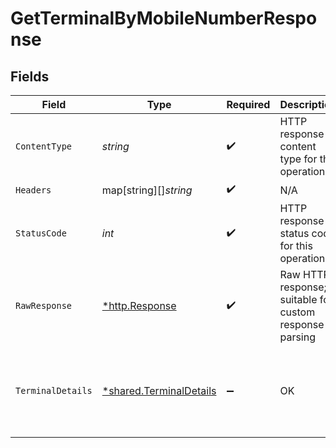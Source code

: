 # GetTerminalByMobileNumberResponse


## Fields

| Field                                                                          | Type                                                                           | Required                                                                       | Description                                                                    | Example                                                                        |
| ------------------------------------------------------------------------------ | ------------------------------------------------------------------------------ | ------------------------------------------------------------------------------ | ------------------------------------------------------------------------------ | ------------------------------------------------------------------------------ |
| `ContentType`                                                                  | *string*                                                                       | :heavy_check_mark:                                                             | HTTP response content type for this operation                                  |                                                                                |
| `Headers`                                                                      | map[string][]*string*                                                          | :heavy_check_mark:                                                             | N/A                                                                            |                                                                                |
| `StatusCode`                                                                   | *int*                                                                          | :heavy_check_mark:                                                             | HTTP response status code for this operation                                   |                                                                                |
| `RawResponse`                                                                  | [*http.Response](https://pkg.go.dev/net/http#Response)                         | :heavy_check_mark:                                                             | Raw HTTP response; suitable for custom response parsing                        |                                                                                |
| `TerminalDetails`                                                              | [*shared.TerminalDetails](../../../pkg/models/shared/terminaldetails.md)       | :heavy_minus_sign:                                                             | OK                                                                             | {<br/>"terminal_phone_no": 6309291183,<br/>"terminal_id": 1,<br/>"terminal_type": "SPOS"<br/>} |